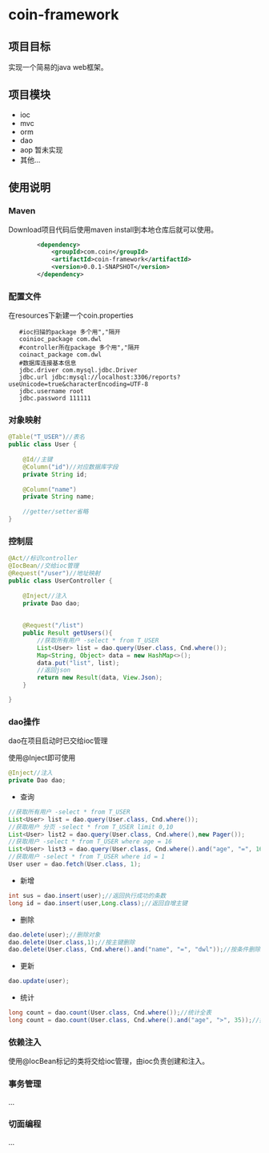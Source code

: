 # coin-framework

## 项目目标

实现一个简易的java web框架。

## 项目模块

*  ioc
*  mvc
*  orm
*  dao
*  aop 暂未实现
*  其他...

## 使用说明

### Maven
Download项目代码后使用maven install到本地仓库后就可以使用。

```xml
		<dependency>
			<groupId>com.coin</groupId>
			<artifactId>coin-framework</artifactId>
			<version>0.0.1-SNAPSHOT</version>
		</dependency>
```

### 配置文件
在resources下新建一个coin.properties
```
   #ioc扫描的package 多个用","隔开
   coinioc_package com.dwl
   #controller所在package 多个用","隔开
   coinact_package com.dwl
   #数据库连接基本信息
   jdbc.driver com.mysql.jdbc.Driver
   jdbc.url jdbc:mysql://localhost:3306/reports?useUnicode=true&characterEncoding=UTF-8
   jdbc.username root
   jdbc.password 111111
```

### 对象映射
```java
@Table("T_USER")//表名
public class User {
	
	@Id//主键
	@Column("id")//对应数据库字段
	private String id;
	
	@Column("name")
	private String name;
	
	//getter/setter省略
}
```

### 控制层

```java
@Act//标识controller
@IocBean//交给ioc管理
@Request("/user")//地址映射
public class UserController {
	
	@Inject//注入
	private Dao dao;
	
	
	@Request("/list")
	public Result getUsers(){
		//获取所有用户 -select * from T_USER
		List<User> list = dao.query(User.class, Cnd.where());
		Map<String, Object> data = new HashMap<>();
		data.put("list", list);
		//返回json
		return new Result(data, View.Json);
	}

}
```

### dao操作
dao在项目启动时已交给ioc管理

使用@Inject即可使用
```java
@Inject//注入
private Dao dao;
```

* 查询
```java
//获取所有用户 -select * from T_USER
List<User> list = dao.query(User.class, Cnd.where());
//获取用户 分页 -select * from T_USER limit 0,10
List<User> list2 = dao.query(User.class, Cnd.where(),new Pager());
//获取用户 -select * from T_USER where age = 16
List<User> list3 = dao.query(User.class, Cnd.where().and("age", "=", 16));
//获取用户 -select * from T_USER where id = 1
User user = dao.fetch(User.class, 1);
```
* 新增
```java
int sus = dao.insert(user);//返回执行成功的条数
long id = dao.insert(user,Long.class);//返回自增主键

```
* 删除
```java
dao.delete(user);//删除对象
dao.delete(User.class,1);//按主键删除
dao.delete(User.class, Cnd.where().and("name", "=", "dwl"));//按条件删除
```
* 更新
```java
dao.update(user);
```
* 统计
```java
long count = dao.count(User.class, Cnd.where());//统计全表
long count = dao.count(User.class, Cnd.where().and("age", ">", 35));//按条件统计
```

### 依赖注入

使用@IocBean标记的类将交给ioc管理，由ioc负责创建和注入。

### 事务管理

...

### 切面编程

...


